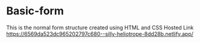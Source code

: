 # Basic-form
This is the normal form structure created using HTML and CSS
Hosted Link https://6569da523dc965202797c680--silly-heliotrope-8dd28b.netlify.app/
